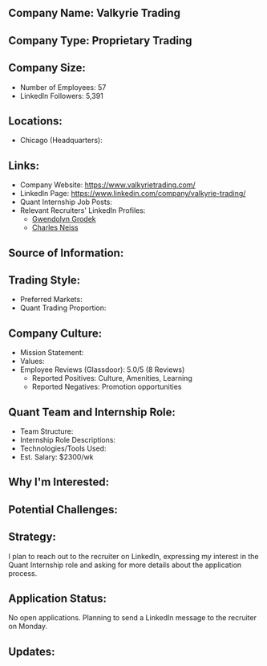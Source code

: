 ## Company Name: Valkyrie Trading

## Company Type: Proprietary Trading

## Company Size:
- Number of Employees: 57
- LinkedIn Followers: 5,391

## Locations:
- Chicago (Headquarters): 

## Links:
- Company Website: https://www.valkyrietrading.com/
- LinkedIn Page: https://www.linkedin.com/company/valkyrie-trading/
- Quant Internship Job Posts: 
- Relevant Recruiters' LinkedIn Profiles: 
  - [Gwendolyn Grodek](https://www.linkedin.com/in/gwendolyn-grodek-08895b192/)
  - [Charles Neiss](https://www.linkedin.com/in/cneiss/)

## Source of Information:

## Trading Style:
- Preferred Markets: 
- Quant Trading Proportion: 

## Company Culture:
- Mission Statement: 
- Values: 
- Employee Reviews (Glassdoor): 5.0/5 (8 Reviews)
  - Reported Positives: Culture, Amenities, Learning
  - Reported Negatives: Promotion opportunities

## Quant Team and Internship Role:
- Team Structure: 
- Internship Role Descriptions: 
- Technologies/Tools Used: 
- Est. Salary: $2300/wk

## Why I'm Interested:

## Potential Challenges: 

## Strategy:
I plan to reach out to the recruiter on LinkedIn, expressing my interest in the Quant Internship role and asking for more details about the application process.

## Application Status:
No open applications. Planning to send a LinkedIn message to the recruiter on Monday.

## Updates:
